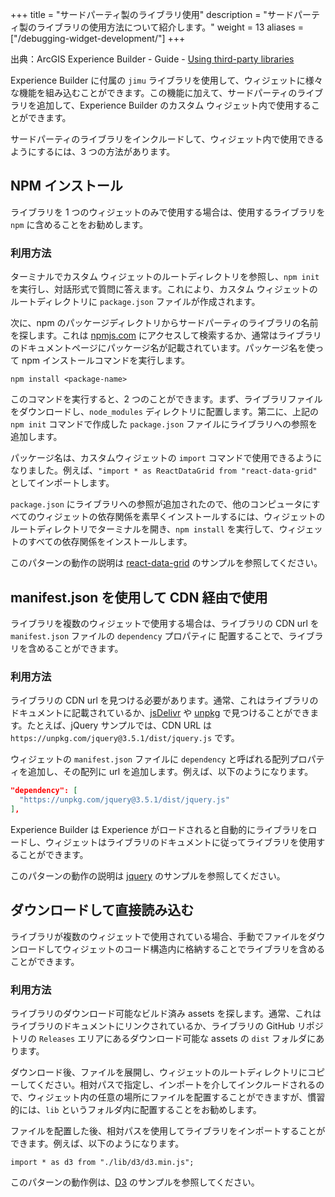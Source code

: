+++
title = "サードパーティ製のライブラリ使用"
description = "サードパーティ製のライブラリの使用方法について紹介します。"
weight = 13
aliases = ["/debugging-widget-development/"]
+++


出典：ArcGIS Experience Builder - Guide - [Using third-party libraries](https://developers.arcgis.com/experience-builder/guide/third-party-libraries/)


Experience Builder に付属の `jimu` ライブラリを使用して、ウィジェットに様々な機能を組み込むことができます。この機能に加えて、サードパーティのライブラリを追加して、Experience Builder のカスタム ウィジェット内で使用することができます。

サードパーティのライブラリをインクルードして、ウィジェット内で使用できるようにするには、3 つの方法があります。

## NPM インストール
ライブラリを 1 つのウィジェットのみで使用する場合は、使用するライブラリを `npm` に含めることをお勧めします。

### 利用方法
ターミナルでカスタム ウィジェットのルートディレクトリを参照し、`npm init` を実行し、対話形式で質問に答えます。これにより、カスタム ウィジェットのルートディレクトリに `package.json` ファイルが作成されます。

次に、npm のパッケージディレクトリからサードパーティのライブラリの名前を探します。これは [npmjs.com](https://www.npmjs.com/) にアクセスして検索するか、通常はライブラリのドキュメントページにパッケージ名が記載されています。パッケージ名を使って npm インストールコマンドを実行します。

```
npm install <package-name>
```

このコマンドを実行すると、2 つのことができます。まず、ライブラリファイルをダウンロードし、`node_modules` ディレクトリに配置します。第二に、上記の `npm init` コマンドで作成した `package.json` ファイルにライブラリへの参照を追加します。

パッケージ名は、カスタムウィジェットの `import` コマンドで使用できるようになりました。例えば、`"import * as ReactDataGrid from "react-data-grid"` としてインポートします。

`package.json` にライブラリへの参照が追加されたので、他のコンピュータにすべてのウィジェットの依存関係を素早くインストールするには、ウィジェットのルートディレクトリでターミナルを開き、`npm install` を実行して、ウィジェットのすべての依存関係をインストールします。

このパターンの動作の説明は [react-data-grid](https://developers.arcgis.com/experience-builder/sample-code/widgets/react-data-grid/) のサンプルを参照してください。

## manifest.json を使用して CDN 経由で使用
ライブラリを複数のウィジェットで使用する場合は、ライブラリの CDN url を `manifest.json` ファイルの `dependency` プロパティに
配置することで、ライブラリを含めることができます。

### 利用方法
ライブラリの CDN url を見つける必要があります。通常、これはライブラリのドキュメントに記載されているか、[jsDelivr](https://www.jsdelivr.com/) や [unpkg](https://unpkg.com/) で見つけることができます。たとえば、jQuery サンプルでは、CDN URL は `https://unpkg.com/jquery@3.5.1/dist/jquery.js` です。

ウィジェットの `manifest.json` ファイルに `dependency` と呼ばれる配列プロパティを追加し、その配列に url を追加します。例えば、以下のようになります。

```json
"dependency": [
  "https://unpkg.com/jquery@3.5.1/dist/jquery.js"
],
```

Experience Builder は Experience がロードされると自動的にライブラリをロードし、ウィジェットはライブラリのドキュメントに従ってライブラリを使用することができます。

このパターンの動作の説明は [jquery](https://developers.arcgis.com/experience-builder/sample-code/widgets/jquery/) のサンプルを参照してください。

## ダウンロードして直接読み込む
ライブラリが複数のウィジェットで使用されている場合、手動でファイルをダウンロードしてウィジェットのコード構造内に格納することでライブラリを含めることができます。

### 利用方法
ライブラリのダウンロード可能なビルド済み assets を探します。通常、これはライブラリのドキュメントにリンクされているか、ライブラリの GitHub リポジトリの `Releases` エリアにあるダウンロード可能な assets の `dist` フォルダにあります。

ダウンロード後、ファイルを展開し、ウィジェットのルートディレクトリにコピーしてください。相対パスで指定し、インポートを介してインクルードされるので、ウィジェット内の任意の場所にファイルを配置することができますが、慣習的には、`lib` というフォルダ内に配置することをお勧めします。

ファイルを配置した後、相対パスを使用してライブラリをインポートすることができます。例えば、以下のようになります。

```tsx
import * as d3 from "./lib/d3/d3.min.js";
```

このパターンの動作例は、[D3](https://developers.arcgis.com/experience-builder/sample-code/widgets/d3/) のサンプルを参照してください。
